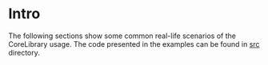 # Intro

The following sections show some common real-life scenarios of the CoreLibrary usage. The code presented in the examples can be found in [src](./src/) directory.
